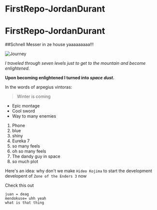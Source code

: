 # FirstRepo-JordanDurant
# FirstRepo-JordanDurant

##Schnell Messer in ze house yaaaaaaaaa!!!

![Journey](http://go-grafix.com/data/wallpapers/25/journey-590855-1920x1080-hq-dsk-wallpapers.png)

*I traveled through seven levels just to get to the mountain and become enlightened.*

**Upon becoming enlightened I turned into _space_ _dust_.**

In the words of arpegius vintoras:
>Winter is coming

* Epic montage
* Cool sword
* Way to many enemies

1. Phone
  1. blue
  2. shiny
2. Eureka 7
  1. so many feels 
  2. oh so many feels
3. The dandy guy in space
  1. so much plot 

Here's an idea: why don't we make `Hideo Kojima` to start the development developent of `Zone of the Enders 3` now

Check this out

```
juan = deag
mendokuse= uhh yeah
what is that thing
```
